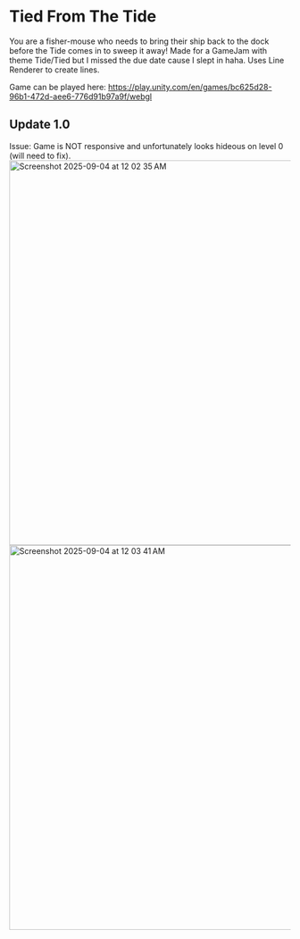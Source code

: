 # Tied From The Tide
You are a fisher-mouse who needs to bring their ship back to the dock before the Tide comes in to sweep it away! Made for a GameJam with theme Tide/Tied but I missed the due date cause I slept in haha. Uses Line Renderer to create lines. 

Game can be played here: https://play.unity.com/en/games/bc625d28-96b1-472d-aee6-776d91b97a9f/webgl

## Update 1.0
Issue: Game is NOT responsive and unfortunately looks hideous on level 0 (will need to fix). 
<img width="1237" height="689" alt="Screenshot 2025-09-04 at 12 02 35 AM" src="https://github.com/user-attachments/assets/0284a8fe-ae2e-479b-8113-218e2e9fb221" />
<img width="1237" height="689" alt="Screenshot 2025-09-04 at 12 03 41 AM" src="https://github.com/user-attachments/assets/45fb893d-5a49-430b-86da-de5fd95ec09f" />


